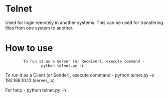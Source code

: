 # Telnet
Used for login remotely in another systems. This can be used for transfering files from one system to another.

# How to use 

            To run it as a Server (or Receiver), execute command -
                    python telnet.py -r

To run it as a Client (or Sender), execute command -
    python telnet.py -s 192.168.10.10 (server_ip)

For help -
    python telnet.py -h
